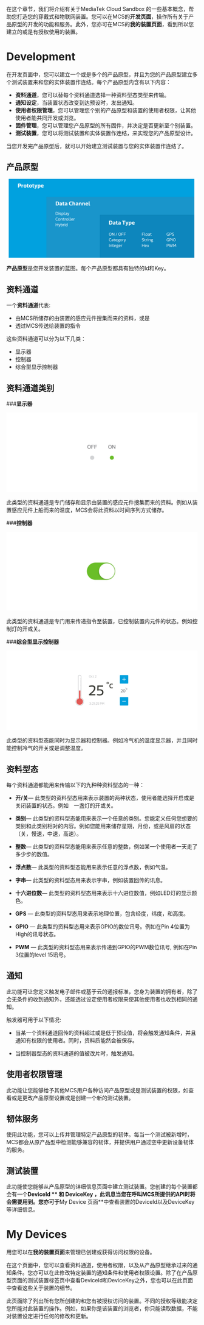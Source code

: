 在这个章节，我们将介绍有关于MediaTek Cloud Sandbox 的一些基本概念，帮助您打造您的穿戴式和物联网装置。您可以在MCS的**开发页面**，操作所有关于产品原型的开发的功能和服务。此外，您亦可在MCS的**我的装置页面**，看到所以您建立的或是有授权使用的装置。

# **Development**

在开发页面中，您可以建立一个或是多个的产品原型，并且为您的产品原型建立多个测试装置来和您的实体装置作连结。每个产品原型内含有以下内容：


- **资料通道**，您可以替每个资料通道选择一种资料型态类型来传输。
- **通知设定**，当装置状态改变到达预设时，发出通知。
- **使用者权限管理**，您可以管理您个别的产品原型和装置的使用者权限，让其他使用者能共同开发或浏览。
- **固件管理**，您可以管理您产品原型的所有固件，并决定是否更新至个别装置。
- **测试装置**，您可以将测试装置和实体装置作连结，来实现您的产品原型设计。

当您开发完产品原型后，就可以开始建立测试装置与您的实体装置作连结了。

## **产品原型**


![](../images/content_img/content_img-03.jpg)

**产品原型**是您开发装置的蓝图。每个产品原型都具有独特的Id和Key。

## **资料通道**

一个**资料通道**代表:
- 由MCS所储存的由装置的感应元件搜集而来的资料，或是
- 透过MCS传送给装置的指令

这些资料通道可以分为以下几类：
- 显示器
- 控制器
- 综合型显示控制器

## **资料通道类别**

###**显示器**

![](../images/content_img/content_img-04.jpg)

此类型的资料通道是专门储存和显示由装置的感应元件搜集而来的资料。例如从装置感应元件上船而来的温度，MCS会将此资料以时间序列方式储存。


###**控制器**

![](../images/content_img/content_img-05.jpg)

此类型的资料通道是专门用来传递指令至装置，已控制装置内元件的状态。例如控制灯的开或关。


###**综合型显示控制器**

![](../images/content_img/content_img-06.jpg)

此类型的资料型态能同时为显示器和控制器。例如冷气机的温度显示器，并且同时能控制冷气的开关或是调整温度。


## **资料型态**




每个资料通道都能用来传输以下的九种种资料型态的一种：

- **开/关**— 此类型的资料型态用来表示装置的两种状态，使用者能选择开启或是关闭装置的状态。例如　一盏灯的开或关。

- **类别**— 此类型的资料型态能用来表示一个任意的类别。您能定义任何您想要的类别和此类别相对的内容。例如您能用来储存星期，月份，或是风扇的状态（关，慢速，中速，高速）。

- **整数**— 此类型的资料型态能用来表示任意的整数，例如某一个使用者一天走了多少步的数值。

- **浮点数**— 此类型的资料型态能用来表示任意的浮点数，例如气温。

- **字串**— 此类型的资料型态用来表示字串，例如装置回传的讯息。

- **十六进位数**— 此类型的资料型态用来表示十六进位数值，例如LED灯的显示颜色。

- **GPS** — 此类型的资料型态用来表示地理位置，包含经度，纬度，和高度。

- **GPIO** — 此类型的资料型态用来表示GPIO的数位讯号。例如在Pin 4位置为High的讯号状态。

- **PWM** — 此类型的资料型态用来表示传递到GPIO的PWM数位讯号, 例如在Pin 3位置的level 15讯号。


## **通知**




此功能可让您定义触发电子邮件或基于云的通报标准，您身为装置的拥有者，除了会无条件的收到通知外，还能透过设定使用者权限来使其他使用者也收到相同的通知。

触发器可用于以下情况:

- 当某一个资料通道回传的资料超过或是低于预设值，将会触发通知条件，并且通知有权限的使用者。同时，资料质能然会被保存。

- 当控制器型态的资料通道的值被改片时，触发通知。


## **使用者权限管理**

此功能让您能够给予其他MCS用户各种访问产品原型或是测试装置的权限，如查看或是更改产品原型设置或是创建一个新的测试装置。


## **韧体服务**

使用此功能，您可以上传并管理特定产品原型的韧体。每当一个测试被新增时，MCS都会从原产品型中检测能够兼容的韧体，并提供用户通过空中更新设备韧体的服务。

## **测试装置**

此功能使您能够从产品原型的详细信息页面中建立测试装置。您创建的每个装置都会有一个**DeviceId ** 和 **DeviceKey** ，此讯息当您在呼叫MCS所提供的API时将会需要用到。您亦可于**My Device 页面**中查看装置的DeviceId以及DeviceKey等详细信息。


# **My Devices**

用您可以在**我的装置页面**来管理已创建或获得访问权限的设备。

在这个页面中，您可以查看资料通道，使用者权限，以及从产品原型继承过来的通知条件。您亦可以在此修改特定装置的通知条件和使用者权限设置。除了在产品原型页面的测试装置标签页中查看DeviceId和DeviceKey之外，您也可以在此页面中查看这些关于装置的细节。

此页面除了列出所有您所创建的和您有被授权访问的装置。不同的授权等级能决定您所能对此装置的操作。例如，如果你是该装置的浏览者，你只能读取数据，不能对装置设定进行任何的修改和更新。

